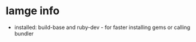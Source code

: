 # Iamge info

* installed: build-base and ruby-dev - for faster installing gems or calling 
  bundler
